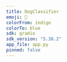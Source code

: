 ```yaml
---
title: DogClassifier
emoji: 🐶
colorFrom: indigo
colorTo: blue
sdk: gradio
sdk_version: "5.38.2"
app_file: app.py
pinned: false
---
```

